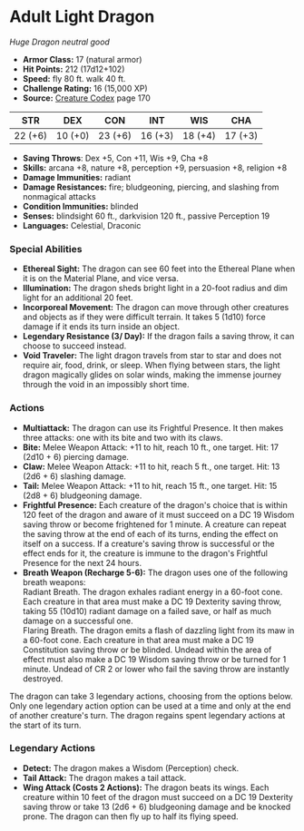 # Adult Light Dragon

*Huge* *Dragon* *neutral good*

- **Armor Class:** 17 (natural armor)
- **Hit Points:** 212 (17d12+102)
- **Speed:** fly 80 ft. walk 40 ft.
- **Challenge Rating:** 16 (15,000 XP)
- **Source:** [Creature Codex](https://koboldpress.com/kpstore/product/creature-codex-for-5th-edition-dnd) page 170

| STR | DEX | CON | INT | WIS | CHA |
| --- | --- | --- | --- | --- | --- |
| 22 (+6) | 10 (+0) | 23 (+6) | 16 (+3) | 18 (+4) | 17 (+3) |

- **Saving Throws**: Dex +5, Con +11, Wis +9, Cha +8
- **Skills:** arcana +8, nature +8, perception +9, persuasion +8, religion +8
- **Damage Immunities:** radiant
- **Damage Resistances:** fire; bludgeoning, piercing, and slashing from nonmagical attacks
- **Condition Immunities:** blinded
- **Senses:** blindsight 60 ft., darkvision 120 ft., passive Perception 19
- **Languages:** Celestial, Draconic
### Special Abilities
- **Ethereal Sight:** The dragon can see 60 feet into the Ethereal Plane when it is on the Material Plane, and vice versa.
- **Illumination:** The dragon sheds bright light in a 20-foot radius and dim light for an additional 20 feet.
- **Incorporeal Movement:** The dragon can move through other creatures and objects as if they were difficult terrain. It takes 5 (1d10) force damage if it ends its turn inside an object.
- **Legendary Resistance (3/ Day):** If the dragon fails a saving throw, it can choose to succeed instead.
- **Void Traveler:** The light dragon travels from star to star and does not require air, food, drink, or sleep. When flying between stars, the light dragon magically glides on solar winds, making the immense journey through the void in an impossibly short time.
### Actions
- **Multiattack:** The dragon can use its Frightful Presence. It then makes three attacks: one with its bite and two with its claws.
- **Bite:** Melee Weapon Attack: +11 to hit, reach 10 ft., one target. Hit: 17 (2d10 + 6) piercing damage.
- **Claw:** Melee Weapon Attack: +11 to hit, reach 5 ft., one target. Hit: 13 (2d6 + 6) slashing damage.
- **Tail:** Melee Weapon Attack: +11 to hit, reach 15 ft., one target. Hit: 15 (2d8 + 6) bludgeoning damage.
- **Frightful Presence:** Each creature of the dragon's choice that is within 120 feet of the dragon and aware of it must succeed on a DC 19 Wisdom saving throw or become frightened for 1 minute. A creature can repeat the saving throw at the end of each of its turns, ending the effect on itself on a success. If a creature's saving throw is successful or the effect ends for it, the creature is immune to the dragon's Frightful Presence for the next 24 hours.
- **Breath Weapon (Recharge 5-6):** The dragon uses one of the following breath weapons:<br>Radiant Breath. The dragon exhales radiant energy in a 60-foot cone. Each creature in that area must make a DC 19 Dexterity saving throw, taking 55 (10d10) radiant damage on a failed save, or half as much damage on a successful one.<br>Flaring Breath. The dragon emits a flash of dazzling light from its maw in a 60-foot cone. Each creature in that area must make a DC 19 Constitution saving throw or be blinded. Undead within the area of effect must also make a DC 19 Wisdom saving throw or be turned for 1 minute. Undead of CR 2 or lower who fail the saving throw are instantly destroyed.

The dragon can take 3 legendary actions, choosing from the options below. Only one legendary action option can be used at a time and only at the end of another creature's turn. The dragon regains spent legendary actions at the start of its turn.
### Legendary Actions
- **Detect:** The dragon makes a Wisdom (Perception) check.
- **Tail Attack:** The dragon makes a tail attack.
- **Wing Attack (Costs 2 Actions):** The dragon beats its wings. Each creature within 10 feet of the dragon must succeed on a DC 19 Dexterity saving throw or take 13 (2d6 + 6) bludgeoning damage and be knocked prone. The dragon can then fly up to half its flying speed.
